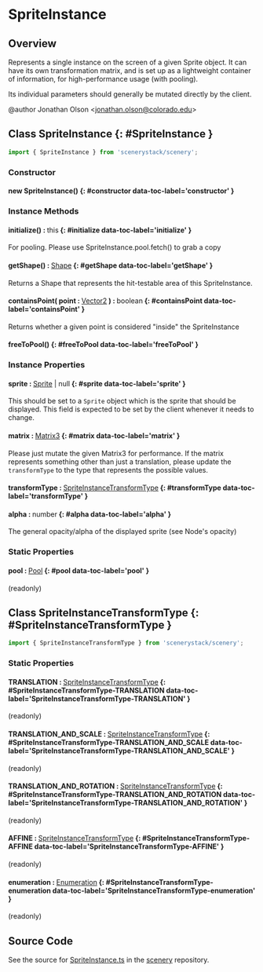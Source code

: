 # SpriteInstance

## Overview

Represents a single instance on the screen of a given Sprite object. It can have its own transformation matrix, and
is set up as a lightweight container of information, for high-performance usage (with pooling).

Its individual parameters should generally be mutated directly by the client.

@author Jonathan Olson &lt;jonathan.olson@colorado.edu&gt;

## Class SpriteInstance {: #SpriteInstance }


```js
import { SpriteInstance } from 'scenerystack/scenery';
```
### Constructor

#### new SpriteInstance() {: #constructor data-toc-label='constructor' }

### Instance Methods

#### initialize() : <span style="font-weight: 400;"><span style="color: hsla(calc(var(--md-hue) + 180deg),80%,40%,1);">this</span></span> {: #initialize data-toc-label='initialize' }

For pooling. Please use SpriteInstance.pool.fetch() to grab a copy

#### getShape() : <span style="font-weight: 400;">[Shape](../kite/Shape.md)</span> {: #getShape data-toc-label='getShape' }

Returns a Shape that represents the hit-testable area of this SpriteInstance.

#### containsPoint( point : <span style="font-weight: 400;">[Vector2](../dot/Vector2.md)</span> ) : <span style="font-weight: 400;"><span style="color: hsla(calc(var(--md-hue) + 180deg),80%,40%,1);">boolean</span></span> {: #containsPoint data-toc-label='containsPoint' }

Returns whether a given point is considered "inside" the SpriteInstance

#### freeToPool() {: #freeToPool data-toc-label='freeToPool' }

### Instance Properties

#### sprite : <span style="font-weight: 400;">[Sprite](../scenery/Sprite.md) | <span style="color: hsla(calc(var(--md-hue) + 180deg),80%,40%,1);">null</span></span> {: #sprite data-toc-label='sprite' }

This should be set to a `Sprite` object which is the sprite that should be displayed.
This field is expected to be set by the client whenever it needs to change.

#### matrix : <span style="font-weight: 400;">[Matrix3](../dot/Matrix3.md)</span> {: #matrix data-toc-label='matrix' }

Please just mutate the given Matrix3 for performance. If the matrix represents something
other than just a translation, please update the `transformType` to the type that represents the possible
values.

#### transformType : <span style="font-weight: 400;">[SpriteInstanceTransformType](../scenery/SpriteInstance.md#SpriteInstanceTransformType)</span> {: #transformType data-toc-label='transformType' }

#### alpha : <span style="font-weight: 400;"><span style="color: hsla(calc(var(--md-hue) + 180deg),80%,40%,1);">number</span></span> {: #alpha data-toc-label='alpha' }

The general opacity/alpha of the displayed sprite (see Node's opacity)

### Static Properties

#### pool : <span style="font-weight: 400;">[Pool](../phet-core/Pool.md)</span> {: #pool data-toc-label='pool' }

(readonly)



## Class SpriteInstanceTransformType {: #SpriteInstanceTransformType }


```js
import { SpriteInstanceTransformType } from 'scenerystack/scenery';
```
### Static Properties

#### TRANSLATION : <span style="font-weight: 400;">[SpriteInstanceTransformType](../scenery/SpriteInstance.md#SpriteInstanceTransformType)</span> {: #SpriteInstanceTransformType-TRANSLATION data-toc-label='SpriteInstanceTransformType-TRANSLATION' }

(readonly)

#### TRANSLATION_AND_SCALE : <span style="font-weight: 400;">[SpriteInstanceTransformType](../scenery/SpriteInstance.md#SpriteInstanceTransformType)</span> {: #SpriteInstanceTransformType-TRANSLATION_AND_SCALE data-toc-label='SpriteInstanceTransformType-TRANSLATION_AND_SCALE' }

(readonly)

#### TRANSLATION_AND_ROTATION : <span style="font-weight: 400;">[SpriteInstanceTransformType](../scenery/SpriteInstance.md#SpriteInstanceTransformType)</span> {: #SpriteInstanceTransformType-TRANSLATION_AND_ROTATION data-toc-label='SpriteInstanceTransformType-TRANSLATION_AND_ROTATION' }

(readonly)

#### AFFINE : <span style="font-weight: 400;">[SpriteInstanceTransformType](../scenery/SpriteInstance.md#SpriteInstanceTransformType)</span> {: #SpriteInstanceTransformType-AFFINE data-toc-label='SpriteInstanceTransformType-AFFINE' }

(readonly)

#### enumeration : <span style="font-weight: 400;">[Enumeration](../phet-core/Enumeration.md)</span> {: #SpriteInstanceTransformType-enumeration data-toc-label='SpriteInstanceTransformType-enumeration' }

(readonly)



## Source Code

See the source for [SpriteInstance.ts](https://github.com/phetsims/scenery/blob/main/js/util/SpriteInstance.ts) in the [scenery](https://github.com/phetsims/scenery) repository.
